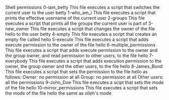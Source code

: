 Shell permissions
0-iam_betty
This file executes a script that switches the current user to the user betty
1-who_am_i
This file executes a script that prints the effective username of the current user
2-groups
This file executes a script that prints all the groups the current user is part of
3-new_owner
This file executes a script that changes the owner of the file hello to the user betty
4-empty
This file executes a script that creates an empty file called hello
5-execute
This file executes a script that adds execute permission to the owner of the file hello
6-multiple_permissions
This file executes a script that adds execute permission to the owner and the group owner, and read permission to other users, to the file hello
7-everybody
This file executes a script that adds execution permission to the owner, the group owner and the other users, to the file hello
8-James_Bond
This file executes a script that sets the permission to the file hello as follows:
Owner: no permission at all
Group: no permission at all
Other users: all the permissions
9-John_Doe
This file executes a scipt that sets the mode of the file hello
10-mirror_permissions
This file executes a script that sets the mode of the file hello the same as olleh's mode 
